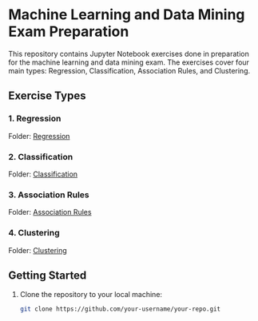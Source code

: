 # Machine Learning and Data Mining Exam Preparation

This repository contains Jupyter Notebook exercises done in preparation for the machine learning and data mining exam. The exercises cover four main types: Regression, Classification, Association Rules, and Clustering.

## Exercise Types

### 1. Regression
Folder: [Regression](/Regression)

### 2. Classification
Folder: [Classification](/Classification)

### 3. Association Rules
Folder: [Association Rules](/Association_Rules)

### 4. Clustering
Folder: [Clustering](/Clustering)

## Getting Started

1. Clone the repository to your local machine:

   ```bash
   git clone https://github.com/your-username/your-repo.git
